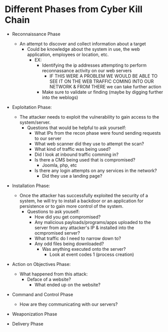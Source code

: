 # Different Phases from Cyber Kill Chain

- Reconnaissance Phase
  - An attempt to discover and collect information about a target
    - Could be knowledge about the system in use, the web application, employees or location, etc.
      - EX:
        - Identifying the ip addresses attempting to perform reconnassance activity on our web servers
          - IF THIS WERE A PROBLEM WE WOULD BE ABLE TO SEE IT ON THE WEB TRAFFIC COMING INTO OUR NETWORK & FROM THERE we can take further action
        - Make sure to validate ur finding (maybe by digging further into the weblogs)

- Exploitation Phase:
  - The attacker needs to exploit the vulnerability to gain access to the system/server.
    - Questions that would be helpful to ask yourself:
      - What IPs from the recon phase were found sending requests to our server
      - What web scanner did they use to attempt the scan?
      - What kind of traffic was being used?
      - Did I look at inbound traffic comming in?
      - Is there a CMS being used that is compromised?
        - Joomla, php, etc
      - Is there any login attempts on any services in the network?
        - Did they use a landing page?

- Installation Phase:
  - Once the attacker has successfully exploited the security of a system, he will try to install a backdoor or an application for persistence or to gain more control of the system.
    - Questions to ask youself:
      - How did you get compromised?
      - Any malicious payloads/programs/apps uploaded to the server from any attacker's IP & installed into the ocmpromised server?
      - What traffic do I need to narrow down to?
      - Any odd files being downloaded?
        - Was anything executed onto the server?
          - Look at event codes 1 (process creation)

- Action on Objectives Phase:
  - What happened from this attack:
    - Deface of a website?
      - What ended up on the website?

- Command and Control Phase
  - How are they communicating with our servers?

- Weaponization Phase

- Delivery Phase